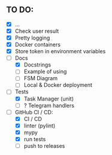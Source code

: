 ## TO DO:

- [x] ...
- [x] Check user result
- [x] Pretty logging
- [x] Docker containers
- [x] Store token in environment variables
- [ ] Docs
    - [x] Docstrings
    - [ ] Example of using
    - [ ] FSM Diagram
    - [ ] Local & Docker deployment
- [ ] Tests
    - [x] Task Manager (unit)
    - [ ] ? Telegram handlers
- [ ] GitHub CI / CD:
    - [x] CI / CD
    - [x] linter (pylint)
    - [x] mypy
    - [x] run tests
    - [ ] push to releases
